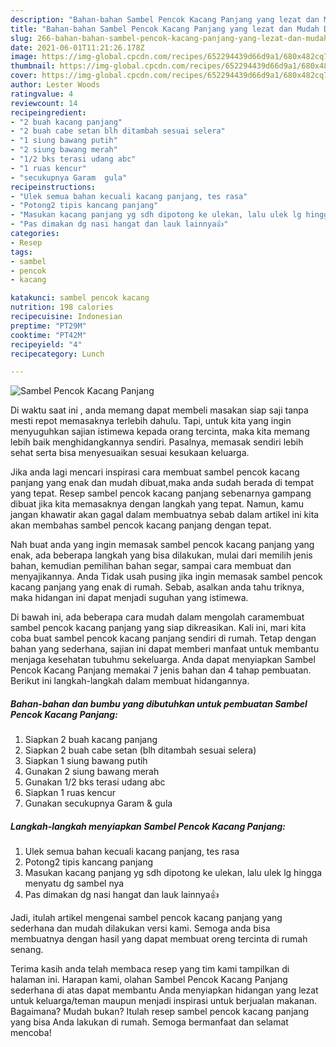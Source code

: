 ```yaml
---
description: "Bahan-bahan Sambel Pencok Kacang Panjang yang lezat dan Mudah Dibuat"
title: "Bahan-bahan Sambel Pencok Kacang Panjang yang lezat dan Mudah Dibuat"
slug: 266-bahan-bahan-sambel-pencok-kacang-panjang-yang-lezat-dan-mudah-dibuat
date: 2021-06-01T11:21:26.178Z
image: https://img-global.cpcdn.com/recipes/652294439d66d9a1/680x482cq70/sambel-pencok-kacang-panjang-foto-resep-utama.jpg
thumbnail: https://img-global.cpcdn.com/recipes/652294439d66d9a1/680x482cq70/sambel-pencok-kacang-panjang-foto-resep-utama.jpg
cover: https://img-global.cpcdn.com/recipes/652294439d66d9a1/680x482cq70/sambel-pencok-kacang-panjang-foto-resep-utama.jpg
author: Lester Woods
ratingvalue: 4
reviewcount: 14
recipeingredient:
- "2 buah kacang panjang"
- "2 buah cabe setan blh ditambah sesuai selera"
- "1 siung bawang putih"
- "2 siung bawang merah"
- "1/2 bks terasi udang abc"
- "1 ruas kencur"
- "secukupnya Garam  gula"
recipeinstructions:
- "Ulek semua bahan kecuali kacang panjang, tes rasa"
- "Potong2 tipis kancang panjang"
- "Masukan kacang panjang yg sdh dipotong ke ulekan, lalu ulek lg hingga menyatu dg sambel nya"
- "Pas dimakan dg nasi hangat dan lauk lainnya👍"
categories:
- Resep
tags:
- sambel
- pencok
- kacang

katakunci: sambel pencok kacang 
nutrition: 198 calories
recipecuisine: Indonesian
preptime: "PT29M"
cooktime: "PT42M"
recipeyield: "4"
recipecategory: Lunch

---
```



![Sambel Pencok Kacang Panjang](https://img-global.cpcdn.com/recipes/652294439d66d9a1/680x482cq70/sambel-pencok-kacang-panjang-foto-resep-utama.jpg)

Di waktu  saat ini , anda memang dapat membeli masakan siap saji tanpa mesti repot memasaknya terlebih dahulu. Tapi, untuk kita yang ingin menyuguhkan sajian istimewa kepada orang tercinta, maka kita memang lebih baik menghidangkannya sendiri. Pasalnya, memasak sendiri lebih sehat serta bisa menyesuaikan sesuai kesukaan keluarga.

Jika anda lagi mencari inspirasi cara membuat sambel pencok kacang panjang yang enak dan mudah dibuat,maka anda sudah berada di tempat yang tepat. Resep sambel pencok kacang panjang  sebenarnya gampang dibuat jika kita memasaknya dengan langkah yang tepat. Namun, kamu jangan khawatir akan gagal dalam membuatnya 
sebab dalam artikel ini kita akan membahas sambel pencok kacang panjang dengan tepat.  



Nah buat anda yang ingin memasak sambel pencok kacang panjang yang enak, ada beberapa langkah yang bisa dilakukan, mulai dari memilih jenis bahan, kemudian pemilihan bahan segar, sampai cara membuat dan menyajikannya. Anda Tidak usah pusing jika ingin memasak sambel pencok kacang panjang yang enak di rumah. Sebab, asalkan anda  tahu triknya, maka hidangan ini dapat menjadi suguhan yang istimewa.

Di bawah ini, ada beberapa cara mudah dalam mengolah caramembuat sambel pencok kacang panjang yang siap dikreasikan. Kali ini, mari kita coba buat sambel pencok kacang panjang sendiri di rumah. Tetap dengan bahan yang sederhana, sajian ini dapat memberi manfaat untuk membantu menjaga kesehatan tubuhmu sekeluarga. Anda dapat menyiapkan Sambel Pencok Kacang Panjang memakai 7 jenis bahan dan 4 tahap pembuatan. Berikut ini langkah-langkah dalam membuat hidangannya.

<!--inarticleads1-->

##### Bahan-bahan dan bumbu yang dibutuhkan untuk pembuatan Sambel Pencok Kacang Panjang:

1. Siapkan 2 buah kacang panjang
1. Siapkan 2 buah cabe setan (blh ditambah sesuai selera)
1. Siapkan 1 siung bawang putih
1. Gunakan 2 siung bawang merah
1. Gunakan 1/2 bks terasi udang abc
1. Siapkan 1 ruas kencur
1. Gunakan secukupnya Garam &amp; gula




<!--inarticleads2-->

##### Langkah-langkah menyiapkan Sambel Pencok Kacang Panjang:

1. Ulek semua bahan kecuali kacang panjang, tes rasa
1. Potong2 tipis kancang panjang
1. Masukan kacang panjang yg sdh dipotong ke ulekan, lalu ulek lg hingga menyatu dg sambel nya
1. Pas dimakan dg nasi hangat dan lauk lainnya👍




Jadi, itulah artikel mengenai  sambel pencok kacang panjang  yang sederhana dan mudah dilakukan versi kami. Semoga anda bisa membuatnya dengan hasil yang dapat membuat oreng tercinta di rumah senang. 

Terima kasih anda telah membaca resep yang tim kami tampilkan di halaman ini. Harapan kami, olahan  Sambel Pencok Kacang Panjang sederhana di atas dapat membantu Anda menyiapkan hidangan yang lezat untuk keluarga/teman maupun menjadi inspirasi untuk berjualan makanan. Bagaimana? Mudah bukan? Itulah resep sambel pencok kacang panjang yang bisa Anda lakukan di rumah. Semoga bermanfaat dan selamat mencoba!

